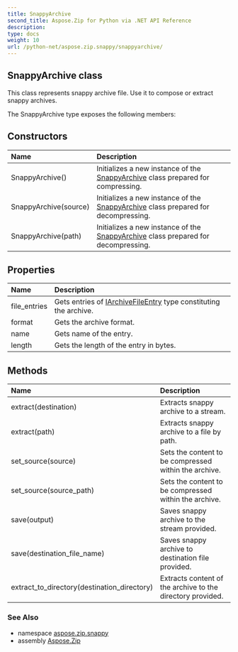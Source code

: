 ```yaml
---
title: SnappyArchive
second_title: Aspose.Zip for Python via .NET API Reference
description: 
type: docs
weight: 10
url: /python-net/aspose.zip.snappy/snappyarchive/
---
```


## SnappyArchive class

This class represents snappy archive file. Use it to compose or extract snappy archives.

The SnappyArchive type exposes the following members:
## Constructors
| Name | Description |
| :- | :- |
|SnappyArchive()|Initializes a new instance of the [SnappyArchive](/zip/python-net/aspose.zip.snappy/snappyarchive/) class prepared for compressing.|
|SnappyArchive(source)|Initializes a new instance of the [SnappyArchive](/zip/python-net/aspose.zip.snappy/snappyarchive/) class prepared for decompressing.|
|SnappyArchive(path)|Initializes a new instance of the [SnappyArchive](/zip/python-net/aspose.zip.snappy/snappyarchive/) class prepared for decompressing.|
## Properties
| Name | Description |
| :- | :- |
|file_entries|Gets entries of [IArchiveFileEntry](/zip/python-net/aspose.zip/iarchivefileentry/) type constituting the archive.|
|format|Gets the archive format.|
|name|Gets name of the entry.|
|length|Gets the length of the entry in bytes.|
## Methods
| Name | Description |
| :- | :- |
|extract(destination)|Extracts snappy archive to a stream.|
|extract(path)|Extracts snappy archive to a file by path.|
|set_source(source)|Sets the content to be compressed within the archive.|
|set_source(source_path)|Sets the content to be compressed within the archive.|
|save(output)|Saves snappy archive to the stream provided.|
|save(destination_file_name)|Saves snappy archive to destination file provided.|
|extract_to_directory(destination_directory)|Extracts content of the archive to the directory provided.|

### See Also

* namespace [aspose.zip.snappy](/zip/python-net/aspose.zip.snappy/)
* assembly [Aspose.Zip](/zip/python-net/)

